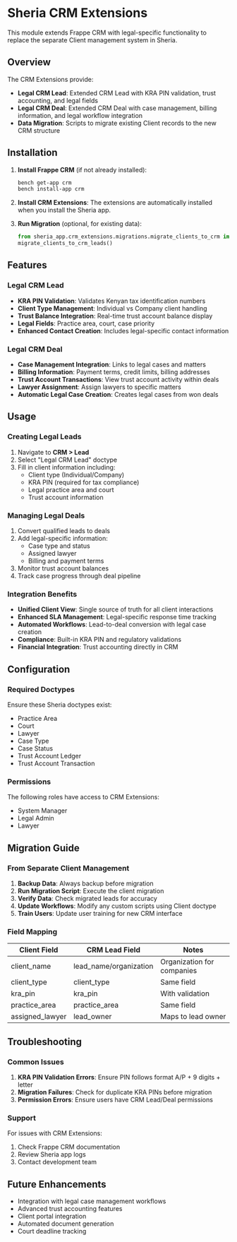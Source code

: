 # Sheria CRM Extensions

This module extends Frappe CRM with legal-specific functionality to replace the separate Client management system in Sheria.

## Overview

The CRM Extensions provide:
- **Legal CRM Lead**: Extended CRM Lead with KRA PIN validation, trust accounting, and legal fields
- **Legal CRM Deal**: Extended CRM Deal with case management, billing information, and legal workflow integration
- **Data Migration**: Scripts to migrate existing Client records to the new CRM structure

## Installation

1. **Install Frappe CRM** (if not already installed):
   ```bash
   bench get-app crm
   bench install-app crm
   ```

2. **Install CRM Extensions**:
   The extensions are automatically installed when you install the Sheria app.

3. **Run Migration** (optional, for existing data):
   ```python
   from sheria_app.crm_extensions.migrations.migrate_clients_to_crm import migrate_clients_to_crm_leads
   migrate_clients_to_crm_leads()
   ```

## Features

### Legal CRM Lead
- **KRA PIN Validation**: Validates Kenyan tax identification numbers
- **Client Type Management**: Individual vs Company client handling
- **Trust Balance Integration**: Real-time trust account balance display
- **Legal Fields**: Practice area, court, case priority
- **Enhanced Contact Creation**: Includes legal-specific contact information

### Legal CRM Deal
- **Case Management Integration**: Links to legal cases and matters
- **Billing Information**: Payment terms, credit limits, billing addresses
- **Trust Account Transactions**: View trust account activity within deals
- **Lawyer Assignment**: Assign lawyers to specific matters
- **Automatic Legal Case Creation**: Creates legal cases from won deals

## Usage

### Creating Legal Leads
1. Navigate to **CRM > Lead**
2. Select "Legal CRM Lead" doctype
3. Fill in client information including:
   - Client type (Individual/Company)
   - KRA PIN (required for tax compliance)
   - Legal practice area and court
   - Trust account information

### Managing Legal Deals
1. Convert qualified leads to deals
2. Add legal-specific information:
   - Case type and status
   - Assigned lawyer
   - Billing and payment terms
3. Monitor trust account balances
4. Track case progress through deal pipeline

### Integration Benefits
- **Unified Client View**: Single source of truth for all client interactions
- **Enhanced SLA Management**: Legal-specific response time tracking
- **Automated Workflows**: Lead-to-deal conversion with legal case creation
- **Compliance**: Built-in KRA PIN and regulatory validations
- **Financial Integration**: Trust accounting directly in CRM

## Configuration

### Required Doctypes
Ensure these Sheria doctypes exist:
- Practice Area
- Court
- Lawyer
- Case Type
- Case Status
- Trust Account Ledger
- Trust Account Transaction

### Permissions
The following roles have access to CRM Extensions:
- System Manager
- Legal Admin
- Lawyer

## Migration Guide

### From Separate Client Management
1. **Backup Data**: Always backup before migration
2. **Run Migration Script**: Execute the client migration
3. **Verify Data**: Check migrated leads for accuracy
4. **Update Workflows**: Modify any custom scripts using Client doctype
5. **Train Users**: Update user training for new CRM interface

### Field Mapping
| Client Field | CRM Lead Field | Notes |
|-------------|----------------|-------|
| client_name | lead_name/organization | Organization for companies |
| client_type | client_type | Same field |
| kra_pin | kra_pin | With validation |
| practice_area | practice_area | Same field |
| assigned_lawyer | lead_owner | Maps to lead owner |

## Troubleshooting

### Common Issues
1. **KRA PIN Validation Errors**: Ensure PIN follows format A/P + 9 digits + letter
2. **Migration Failures**: Check for duplicate KRA PINs before migration
3. **Permission Errors**: Ensure users have CRM Lead/Deal permissions

### Support
For issues with CRM Extensions:
1. Check Frappe CRM documentation
2. Review Sheria app logs
3. Contact development team

## Future Enhancements
- Integration with legal case management workflows
- Advanced trust accounting features
- Client portal integration
- Automated document generation
- Court deadline tracking